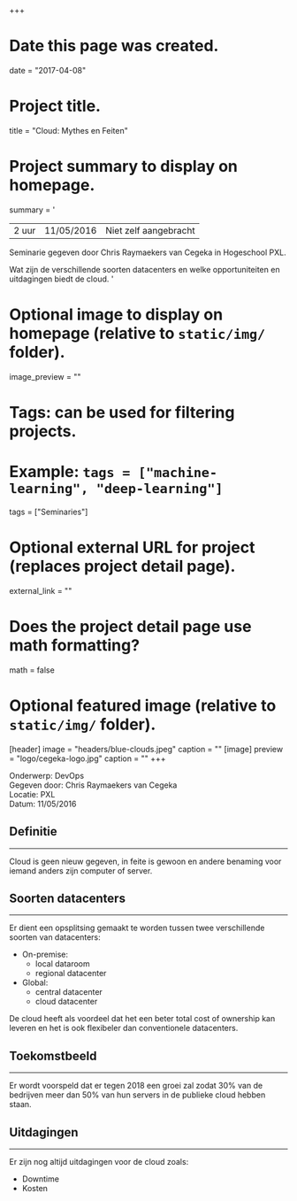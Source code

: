 +++
# Date this page was created.
date = "2017-04-08"

# Project title.
title = "Cloud: Mythes en Feiten"

# Project summary to display on homepage.
summary = '

|            |                    | |
| -----| ----------- | ------------------------------ |
| 2 uur  | 11/05/2016  | Niet zelf aangebracht          |

Seminarie gegeven door Chris Raymaekers van Cegeka in Hogeschool PXL.

Wat zijn de verschillende soorten datacenters en welke opportuniteiten en uitdagingen biedt de cloud.
'

# Optional image to display on homepage (relative to `static/img/` folder).
image_preview = ""

# Tags: can be used for filtering projects.
# Example: `tags = ["machine-learning", "deep-learning"]`
tags = ["Seminaries"]

# Optional external URL for project (replaces project detail page).
external_link = ""

# Does the project detail page use math formatting?
math = false

# Optional featured image (relative to `static/img/` folder).
[header]
image = "headers/blue-clouds.jpeg"
caption = ""
[image]
preview = "logo/cegeka-logo.jpg"
caption = ""
+++

Onderwerp: DevOps  
Gegeven door: Chris Raymaekers van Cegeka  
Locatie: PXL  
Datum: 11/05/2016  

## **Definitie**
---

Cloud is geen nieuw gegeven, in feite is gewoon en andere benaming voor iemand anders zijn computer of server.


## **Soorten datacenters**
---

Er dient een opsplitsing gemaakt te worden tussen twee verschillende soorten van datacenters:

- On-premise:
  - local dataroom
  - regional datacenter
- Global:
  - central datacenter
  - cloud datacenter

De cloud heeft als voordeel dat het een beter total cost of ownership kan leveren en het is ook flexibeler dan conventionele datacenters.

## **Toekomstbeeld**
---
Er wordt voorspeld dat er tegen 2018 een groei zal zodat 30% van de bedrijven meer dan 50% van hun servers in de publieke cloud hebben staan.

## **Uitdagingen**
---
Er zijn nog altijd uitdagingen voor de cloud zoals:

- Downtime
- Kosten
